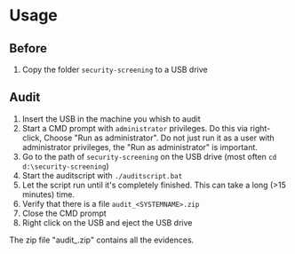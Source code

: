 # Usage

## Before
1. Copy the folder `security-screening` to a USB drive

## Audit
1. Insert the USB in the machine you whish to audit
3. Start a CMD prompt with `administrator` privileges. Do this via right-click, Choose "Run as administrator". Do not just run it as a user with administrator privileges, the "Run as administrator" is important.
4. Go to the path of `security-screening` on the USB drive (most often `cd d:\security-screening`)
5. Start the auditscript with `./auditscript.bat`
6. Let the script run until it's completely finished. This can take a long (>15 minutes) time.
7. Verify that there is a file `audit_<SYSTEMNAME>.zip`
8. Close the CMD prompt
9.  Right click on the USB and eject the USB drive

The zip file "audit_<SYSTEMNAME>.zip" contains all the evidences.
